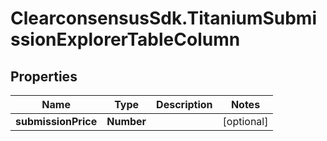 # ClearconsensusSdk.TitaniumSubmissionExplorerTableColumn

## Properties

Name | Type | Description | Notes
------------ | ------------- | ------------- | -------------
**submissionPrice** | **Number** |  | [optional] 


